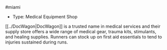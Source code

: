 #miami
- Type: Medical Equipment Shop
 
 [[../DocWagon|DocWagon]] is a trusted name in medical services and their supply store offers a wide range of medical gear, trauma kits, stimulants, and healing supplies. Runners can stock up on first aid essentials to tend to injuries sustained during runs.